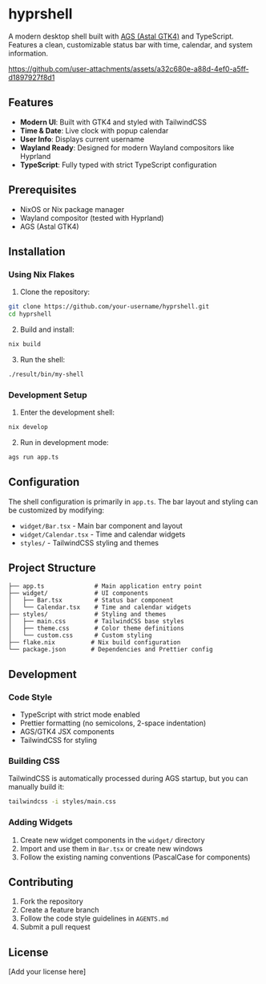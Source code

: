 # hyprshell

A modern desktop shell built with
[AGS (Astal GTK4)](https://aylur.github.io/ags-docs/) and TypeScript. Features a
clean, customizable status bar with time, calendar, and system information.

https://github.com/user-attachments/assets/a32c680e-a88d-4ef0-a5ff-d1897927f8d1

## Features

- **Modern UI**: Built with GTK4 and styled with TailwindCSS
- **Time & Date**: Live clock with popup calendar
- **User Info**: Displays current username
- **Wayland Ready**: Designed for modern Wayland compositors like Hyprland
- **TypeScript**: Fully typed with strict TypeScript configuration

## Prerequisites

- NixOS or Nix package manager
- Wayland compositor (tested with Hyprland)
- AGS (Astal GTK4)

## Installation

### Using Nix Flakes

1. Clone the repository:

```bash
git clone https://github.com/your-username/hyprshell.git
cd hyprshell
```

2. Build and install:

```bash
nix build
```

3. Run the shell:

```bash
./result/bin/my-shell
```

### Development Setup

1. Enter the development shell:

```bash
nix develop
```

2. Run in development mode:

```bash
ags run app.ts
```

## Configuration

The shell configuration is primarily in `app.ts`. The bar layout and styling can
be customized by modifying:

- `widget/Bar.tsx` - Main bar component and layout
- `widget/Calendar.tsx` - Time and calendar widgets
- `styles/` - TailwindCSS styling and themes

## Project Structure

```
├── app.ts              # Main application entry point
├── widget/             # UI components
│   ├── Bar.tsx         # Status bar component
│   └── Calendar.tsx    # Time and calendar widgets
├── styles/             # Styling and themes
│   ├── main.css        # TailwindCSS base styles
│   ├── theme.css       # Color theme definitions
│   └── custom.css      # Custom styling
├── flake.nix          # Nix build configuration
└── package.json       # Dependencies and Prettier config
```

## Development

### Code Style

- TypeScript with strict mode enabled
- Prettier formatting (no semicolons, 2-space indentation)
- AGS/GTK4 JSX components
- TailwindCSS for styling

### Building CSS

TailwindCSS is automatically processed during AGS startup, but you can manually
build it:

```bash
tailwindcss -i styles/main.css
```

### Adding Widgets

1. Create new widget components in the `widget/` directory
2. Import and use them in `Bar.tsx` or create new windows
3. Follow the existing naming conventions (PascalCase for components)

## Contributing

1. Fork the repository
2. Create a feature branch
3. Follow the code style guidelines in `AGENTS.md`
4. Submit a pull request

## License

[Add your license here]
